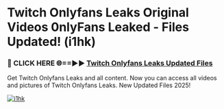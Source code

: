 # Twitch Onlyfans Leaks Original Videos 0nlyFans Leaked - Files Updated! (i1hk)

<h3>🔴 CLICK HERE 🌐==►► <a href="https://tinyurl.com/4seja8ks" rel="nofollow">Twitch Onlyfans Leaks Updated Files</a></h3>

Get Twitch Onlyfans Leaks and all content. Now you can access all videos and pictures of Twitch Onlyfans Leaks. New Updated Files 2025!

[![i1hk](https://i.imgur.com/EWjZXRe.gif)](https://tinyurl.com/4seja8ks)
